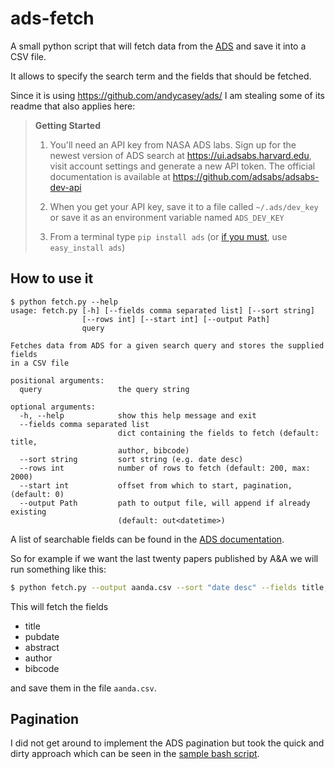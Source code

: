 # ads-fetch

A small python script that will fetch data from the [ADS](https://ui.adsabs.harvard.edu/ "astrophysics data system") and save it into a CSV file.

It allows to specify the search term and the fields that should be fetched.

Since it is using https://github.com/andycasey/ads/ I am stealing some of its readme that also applies here:

> **Getting Started**
> 
> 1. You'll need an API key from NASA ADS labs. Sign up for the newest version of ADS search at https://ui.adsabs.harvard.edu, visit account settings and generate a new API token. The official documentation is available at https://github.com/adsabs/adsabs-dev-api
> 
> 2. When you get your API key, save it to a file called ``~/.ads/dev_key`` or save it as an environment variable named ``ADS_DEV_KEY``
> 
> 3. From a terminal type ``pip install ads`` (or [if you must](https://stackoverflow.com/questions/3220404/why-use-pip-over-easy-install), use ``easy_install ads``)

## How to use it
```
$ python fetch.py --help
usage: fetch.py [-h] [--fields comma separated list] [--sort string]
                [--rows int] [--start int] [--output Path]
                query

Fetches data from ADS for a given search query and stores the supplied fields
in a CSV file

positional arguments:
  query                 the query string

optional arguments:
  -h, --help            show this help message and exit
  --fields comma separated list
                        dict containing the fields to fetch (default: title,
                        author, bibcode)
  --sort string         sort string (e.g. date desc)
  --rows int            number of rows to fetch (default: 200, max: 2000)
  --start int           offset from which to start, pagination, (default: 0)
  --output Path         path to output file, will append if already existing
                        (default: out<datetime>)
```
A list of searchable fields can be found in the [ADS documentation](https://github.com/adsabs/adsabs-dev-api/blob/master/search.md#fields).

So for example if we want the last twenty papers published by A&A we will run something like this:
```bash
$ python fetch.py --output aanda.csv --sort "date desc" --fields title,pubdate,abstract,author,bibcode --rows 20 bibstem:"A&A"
```
This will fetch the fields 
* title
* pubdate
* abstract
* author
* bibcode

and save them in the file `aanda.csv`.

## Pagination

I did not get around to implement the ADS pagination but took the quick and dirty approach which can be seen in the [sample bash script](ads-fetch/get_script.sh).
 

